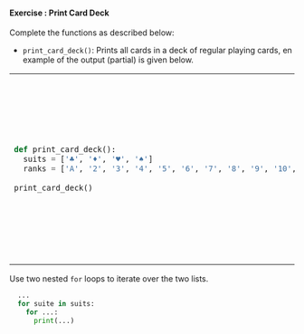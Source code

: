 #### Exercise : Print Card Deck

Complete the functions as described below:
* `print_card_deck()`: Prints all cards in a deck of regular playing cards, en example of the output (partial) is given below.


<table>
<tr>
  <td>

```python
def print_card_deck():
  suits = ['♣', '♦', '♥', '♠']
  ranks = ['A', '2', '3', '4', '5', '6', '7', '8', '9', '10', 'J', 'Q', 'K']
  
print_card_deck()

```
  </td>
  <td>&nbsp;→&nbsp;</td>
  <td>
  
```
A of ♣
2 of ♣
3 of ♣
4 of ♣
5 of ♣
6 of ♣
...

```
  </td>
</tr>
</table>

<panel type="seamless" header="%%:bulb: Hint%%">

Use two nested `for` loops to iterate over the two lists.

</panel>

<panel type="seamless" header="%%:bulb: partial solution%%">

```python
  ...
  for suite in suits:
    for ...:
      print(...)
```
</panel>